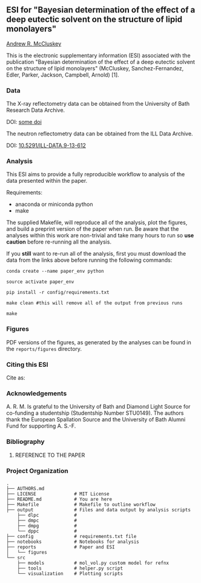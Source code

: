 ## ESI for "Bayesian determination of the effect of a deep eutectic solvent on the structure of lipid monolayers"

[Andrew R. McCluskey](https://orcid.org/0000-0003-3381-5911)

This is the electronic supplementary information (ESI) associated with the publication "Bayesian determination of the effect of a deep eutectic solvent on the structure of lipid monolayers" (McCluskey, Sanchez-Fernandez, Edler, Parker, Jackson, Campbell, Arnold) [1].

### Data

The X-ray reflectometry data can be obtained from the University of Bath Research Data Archive.

DOI: [some doi]()

The neutron reflectometry data can be obtained from the ILL Data Archive.

DOI: [10.5291/ILL-DATA.9-13-612](http://doi.org/10.5291/ILL-DATA.9-13-612)

### Analysis

This ESI aims to provide a fully reproducible workflow to analysis of the data presented within the paper.

Requirements:

- anaconda or miniconda python
- make

The supplied Makefile, will reproduce all of the analysis, plot the figures, and build a preprint version of the paper when run. Be aware that the analyses within this work are non-trivial and take many hours to run so **use caution** before re-running all the analysis.

If you **still** want to re-run all of the analysis, first you must download the data from the links above before running the following commands:

```
conda create --name paper_env python

source activate paper_env

pip install -r config/requirements.txt

make clean #this will remove all of the output from previous runs

make
```

### Figures

PDF versions of the figures, as generated by the analyses can be found in the `reports/figures` directory.

### Citing this ESI

Cite as:

### Acknowledgements

A. R. M. Is grateful to the University of Bath and Diamond Light Source for co-funding a studentship (Studentship Number STU0149). The authors thank the European Spallation Source and the University of Bath Alumni Fund for supporting A. S.-F.

### Bibliography

1. REFERENCE TO THE PAPER

### Project Organization

    .
    ├── AUTHORS.md
    ├── LICENSE              # MIT License
    ├── README.md            # You are here
    ├── Makefile             # Makefile to outline workflow
    ├── output               # Files and data output by analysis scripts
        ├── dlpc             #
        ├── dmpc             #
        ├── dmpg             #
        └── dppc             #
    ├── config               # requirements.txt file
    ├── notebooks            # Notebooks for analysis
    ├── reports              # Paper and ESI
    │   └── figures
    └── src
        ├── models           # mol_vol.py custom model for refnx
        ├── tools            # helper.py script
        └── visualization    # Plotting scripts
